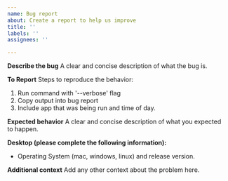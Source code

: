 ```yaml
---
name: Bug report
about: Create a report to help us improve
title: ''
labels: ''
assignees: ''

---
```


**Describe the bug**
A clear and concise description of what the bug is.

**To Report**
Steps to reproduce the behavior:
1. Run command with '--verbose' flag
2. Copy output into bug report
3. Include app that was being run and time of day.

**Expected behavior**
A clear and concise description of what you expected to happen.

**Desktop (please complete the following information):**
 - Operating System (mac, windows, linux) and release version.

**Additional context**
Add any other context about the problem here.
